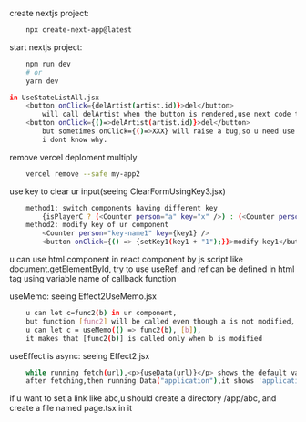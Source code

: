 create nextjs project:

```bash
    npx create-next-app@latest
```

start nextjs project:

```bash
    npm run dev
    # or
    yarn dev
```

```bash
in UseStateListAll.jsx
    <button onClick={delArtist(artist.id)}>del</button>
        will call delArtist when the button is rendered,use next code to prevent it:
    <button onClick={()=>delArtist(artist.id)}>del</button>
        but sometimes onClick={()=>XXX} will raise a bug,so u need use onClick={XXX},
        i dont know why.
```

remove vercel deploment multiply

```bash
    vercel remove --safe my-app2
```

use key to clear ur input(seeing ClearFormUsingKey3.jsx)

```bash
    method1: switch components having different key
        {isPlayerC ? (<Counter person="a" key="x" />) : (<Counter person="b" key="y" />)}
    method2: modify key of ur component
        <Counter person="key-name1" key={key1} />
        <button onClick={() => {setKey1(key1 + "1");}}>modify key1</button>
```

u can use html component in react component by js script like document.getElementById,
try to use useRef, and ref can be defined in html tag using variable name of callback function

useMemo: seeing Effect2UseMemo.jsx

```bash
    u can let c=func2(b) in ur component,
    but function [func2] will be called even though a is not modified,
    u can let c = useMemo(() => func2(b), [b]),
    it makes that [func2(b)] is called only when b is modified
```

useEffect is async: seeing Effect2.jsx

```bash
    while running fetch(url),<p>{useData(url)}</p> shows the default value '666',
    after fetching,then running Data("application"),it shows 'application'
``` 

if u want to set a link like <Link href="/abc">abc</Link>,u should create a directory /app/abc,
and create a file named page.tsx in it
